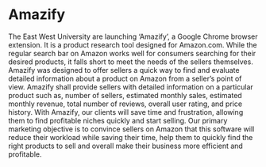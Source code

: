 # Amazify
The East West University are launching ‘Amazify’, a Google Chrome browser extension. It is a product research tool designed for Amazon.com. While the regular search bar on Amazon works well for consumers searching for their desired products, it falls short to meet the needs of the sellers themselves. Amazify was designed to offer sellers a quick way to find and evaluate detailed information about a product on Amazon from a seller’s point of view. Amazify shall provide sellers with detailed information on a particular product such as, number of sellers, estimated monthly sales, estimated monthly revenue, total number of reviews, overall user rating, and price history. With Amazify, our clients will save time and frustration, allowing them to find profitable niches quickly and start selling. Our primary marketing objective is to convince sellers on Amazon that this software will reduce their workload while saving their time, help them to quickly find the right products to sell and overall make their business more efficient and profitable.
